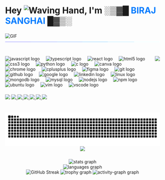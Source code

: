 <h1> Hey <img src="https://media.giphy.com/media/hvRJCLFzcasrR4ia7z/giphy.gif" alt="Waving Hand" height="40" width="40">, I'm ░▒▓█ <span style="color: #007bff;">BIRAJ SANGHAI</span> █▓▒░ </h1>
<div>
  <img align="middle" alt="GIF" src="https://readme-typing-svg.herokuapp.com?lines=Competitive-Programmer...................;......Full-Stack-Developer......;..............CPP+Developer&color=E4405F"/>
</div>

<div>
  <img align="center" alt="GIF" src="https://github.com/siddiq0611/git_repo/blob/main/BreakLine.gif"/>
</div>

<br/>
<div>

###

<img align="right" height="150" src="https://i.giphy.com/media/v1.Y2lkPTc5MGI3NjExZHRucW8yOWEwcHlubHVteGoxMnF2cHZpYjFwaHA0ZWNhYXBtNjIxNyZlcD12MV9pbnRlcm5hbF9naWZfYnlfaWQmY3Q9Zw/dxn6fRlTIShoeBr69N/giphy.gif"  />

###

<div align="left">
  <img src="https://cdn.jsdelivr.net/gh/devicons/devicon/icons/javascript/javascript-original.svg" height="30" alt="javascript logo"  />
  <img width="12" />
  <img src="https://cdn.jsdelivr.net/gh/devicons/devicon/icons/typescript/typescript-original.svg" height="30" alt="typescript logo"  />
  <img width="12" />
  <img src="https://cdn.jsdelivr.net/gh/devicons/devicon/icons/react/react-original.svg" height="30" alt="react logo"  />
  <img width="12" />
  <img src="https://cdn.jsdelivr.net/gh/devicons/devicon/icons/html5/html5-original.svg" height="30" alt="html5 logo"  />
  <img width="12" />
  <img src="https://cdn.jsdelivr.net/gh/devicons/devicon/icons/css3/css3-original.svg" height="30" alt="css3 logo"  />
  <img width="12" />
  <img src="https://cdn.jsdelivr.net/gh/devicons/devicon/icons/python/python-original.svg" height="30" alt="python logo"  />
  <img width="12" />
  <img src="https://cdn.jsdelivr.net/gh/devicons/devicon/icons/c/c-original.svg" height="30" alt="c logo"  />
  <img width="12" />
  <img src="https://cdn.jsdelivr.net/gh/devicons/devicon/icons/canva/canva-original.svg" height="30" alt="canva logo"  />
  <img width="12" />
  <img src="https://cdn.jsdelivr.net/gh/devicons/devicon/icons/chrome/chrome-original.svg" height="30" alt="chrome logo"  />
  <img width="12" />
  <img src="https://cdn.jsdelivr.net/gh/devicons/devicon/icons/cplusplus/cplusplus-original.svg" height="30" alt="cplusplus logo"  />
  <img width="12" />
  <img src="https://cdn.jsdelivr.net/gh/devicons/devicon/icons/figma/figma-original.svg" height="30" alt="figma logo"  />
  <img width="12" />
  <img src="https://cdn.jsdelivr.net/gh/devicons/devicon/icons/git/git-original.svg" height="30" alt="git logo"  />
  <img width="12" />
  <img src="https://cdn.jsdelivr.net/gh/devicons/devicon/icons/github/github-original.svg" height="30" alt="github logo"  />
  <img width="12" />
  <img src="https://cdn.jsdelivr.net/gh/devicons/devicon/icons/google/google-original.svg" height="30" alt="google logo"  />
  <img width="12" />
  <img src="https://cdn.jsdelivr.net/gh/devicons/devicon/icons/linkedin/linkedin-original.svg" height="30" alt="linkedin logo"  />
  <img width="12" />
  <img src="https://cdn.jsdelivr.net/gh/devicons/devicon/icons/linux/linux-original.svg" height="30" alt="linux logo"  />
  <img width="12" />
  <img src="https://cdn.jsdelivr.net/gh/devicons/devicon/icons/mongodb/mongodb-original.svg" height="30" alt="mongodb logo"  />
  <img width="12" />
  <img src="https://cdn.jsdelivr.net/gh/devicons/devicon/icons/mysql/mysql-original.svg" height="30" alt="mysql logo"  />
  <img width="12" />
  <img src="https://cdn.jsdelivr.net/gh/devicons/devicon/icons/nodejs/nodejs-original.svg" height="30" alt="nodejs logo"  />
  <img width="12" />
  <img src="https://cdn.jsdelivr.net/gh/devicons/devicon/icons/npm/npm-original-wordmark.svg" height="30" alt="npm logo"  />
  <img width="12" />
  <img src="https://cdn.jsdelivr.net/gh/devicons/devicon/icons/ubuntu/ubuntu-plain.svg" height="30" alt="ubuntu logo"  />
  <img width="12" />
  <img src="https://cdn.jsdelivr.net/gh/devicons/devicon/icons/vim/vim-original.svg" height="30" alt="vim logo"  />
  <img width="12" />
  <img src="https://cdn.jsdelivr.net/gh/devicons/devicon/icons/vscode/vscode-original.svg" height="30" alt="vscode logo"  />
</div>

###

<div align="left">
  <a style="text-decoration:none" href="https://www.linkedin.com/in/biraj-sanghai-iiitbh/">
      <img src="https://img.shields.io/badge/LinkedIn-0077B5?style=for-the-badge&logo=linkedin&logoColor=white">
    </a>
    <a href="https://discord.com/users/">
      <img src="https://img.shields.io/badge/Discord-7289DA?style=for-the-badge&logo=discord&logoColor=white">
    </a>
    <a href="https://www.instagram.com/its._biraj/">
      <img src="https://img.shields.io/badge/Instagram-E4405F?style=for-the-badge&logo=instagram&logoColor=white">
    </a>
    <a href="https://leetcode.com/sanghaibiraj/">
      <img src="https://img.shields.io/badge/LeetCode-FFA116?style=for-the-badge&logo=leetCode&logoColor=white">
    </a>
    <a href="https://codeforces.com/profile/biraj01">
      <img src="https://img.shields.io/badge/CodeForces-1F65B4?style=for-the-badge&logo=codeforces&logoColor=white">
    </a>
    <a href="https://www.codechef.com/users/biraj01">
      <img src="https://img.shields.io/badge/CodeChef-5B4638?style=for-the-badge&logo=codechef&logoColor=white">
    </a>
    <a href="mailto:sanghaibiraj@gmail.com?subject=Hello%20Biraj,%20From%20Github">
      <img src="https://img.shields.io/badge/Gmail-D14836?style=for-the-badge&logo=gmail&logoColor=white">
    </a>
</div>

###

<br clear="both">

<div>
  <img align="left" alt="GIF" src="https://github.com/siddiq0611/git_repo/blob/main/grid_snake.svg"/>
</div>

###

<div align="center">
  <img src="https://profile-counter.glitch.me/sanghaibiraj/count.svg?"  />
</div>

###

<div align="center">
  <img src="https://github-readme-stats.vercel.app/api?username=sanghaibiraj&hide_title=false&hide_rank=false&show_icons=true&include_all_commits=true&count_private=true&disable_animations=false&theme=dracula&locale=en&hide_border=false&order=1" alt="stats graph"  />
  <br />
  <img src="https://github-readme-stats.vercel.app/api/top-langs?username=sanghaibiraj&locale=en&hide_title=false&layout=compact&card_width=320&langs_count=5&theme=dracula&hide_border=false&order=2" alt="languages graph"  />
  <br />
  <img src="https://streak-stats.demolab.com?user=sanghaibiraj&theme=dracula" alt="GitHub Streak" /></a>
  <img src="https://github-profile-trophy.vercel.app?username=sanghaibiraj&theme=dracula&column=-1&row=1&margin-w=8&margin-h=8&no-bg=false&no-frame=false&order=4" height="150" alt="trophy graph"  />
  <img src="https://github-readme-activity-graph.vercel.app/graph?username=sanghaibiraj&radius=16&theme=react&area=true&order=5" height="300" alt="activity-graph graph"  />
</div>

###
